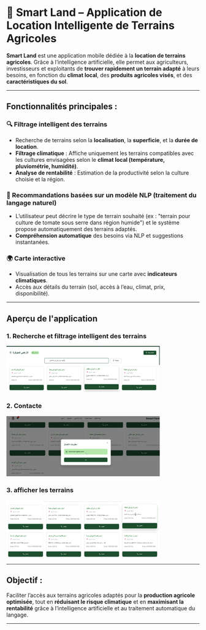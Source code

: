# 🌿 Smart Land – Application de Location Intelligente de Terrains Agricoles

**Smart Land** est une application mobile dédiée à la **location de terrains agricoles**. Grâce à l’intelligence artificielle, elle permet aux agriculteurs, investisseurs et exploitants de **trouver rapidement un terrain adapté** à leurs besoins, en fonction du **climat local**, des **produits agricoles visés**, et des **caractéristiques du sol**.

---

## Fonctionnalités principales :

### 🔍 Filtrage intelligent des terrains
- Recherche de terrains selon la **localisation**, la **superficie**, et la **durée de location**.
- **Filtrage climatique** : Affiche uniquement les terrains compatibles avec les cultures envisagées selon le **climat local (température, pluviométrie, humidité)**.
- **Analyse de rentabilité** : Estimation de la productivité selon la culture choisie et la région.

### 🧠 Recommandations basées sur un modèle NLP (traitement du langage naturel)
- L’utilisateur peut décrire le type de terrain souhaité (ex : "terrain pour culture de tomate sous serre dans région humide") et le système propose automatiquement des terrains adaptés.
- **Compréhension automatique** des besoins via NLP et suggestions instantanées.

### 🌍 Carte interactive
- Visualisation de tous les terrains sur une carte avec **indicateurs climatiques**.
- Accès aux détails du terrain (sol, accès à l’eau, climat, prix, disponibilité).

---

## Aperçu de l'application

### 1. Recherche et filtrage intelligent des terrains
<img src="images/c.png" alt="Recherche intelligente" width="400"/>

### 2. Contacte 
<img src="images/b.png" alt="Carte interactive" width="400"/>

### 3. afficher les terrains
<img src="images/a.png" alt="" width="400"/>

---

## Objectif :
Faciliter l’accès aux terrains agricoles adaptés pour la **production agricole optimisée**, tout en **réduisant le risque climatique** et en **maximisant la rentabilité** grâce à l’intelligence artificielle et au traitement automatique du langage.

---


